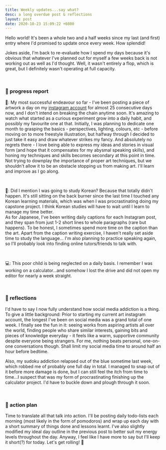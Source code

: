 ```yaml
---
title: Weekly updates...say what?
desc: a long overdue post & reflections
layout: post
date: 2020-10-23 15:09:22 +0800
---
```


<p>Hello world! It's been a whole two and a half weeks since my last (and first) entry where I'd promised to update once every week. How splendid!

</p>

<p>Jokes aside, I'm back to re-evaluate how I spend my days because it's obvious that whatever I've planned out for myself a few weeks back is not working out as well as I'd thought. Well, it wasn't entirely a flop, which is great, but I definitely wasn't operating at full capacity.
</p>

<br>
<h3>🧾 progress report</h3>
<p>
🎨: My most successful endeavour so far - I've been posting a piece of artwork a day on my <a href="https://instagram.com/hxlog" target="_blank">instagram account</a> for almost 25 consecutive days now, and I don't intend on breaking the chain anytime soon. It's amazing to watch what started as a curious experiment grow into a daily habit, and possibly my favourite one at that. Initially, I was planning to dedicate one month to grasping the basics - perspectives, lighting, colours, etc - before moving on to more freestyle illustration, but halfway through I decided to just take it easy and draw whatever strikes my fancy. And absolutely no regrets there - I love being able to express my ideas and stories in visual form (and hope that it compensates for my abysmal speaking skills), and honing my techniques and skills becomes secondary at this point in time. Not trying to downplay the importance of proper art techniques, but we shouldn't allow it to be an obstacle stopping us from making art. I'll learn and improve as I go along.

</p>
<br>
<p>
💬: Did I mention I was going to study Korean? Because that totally didn't happen. It's still sitting on the back burner since the last time I touched any Korean learning materials, which was when I was procrastinating doing my capstone project. I think Korean studies will have to wait until I learn to manage my time better.
<br>
As for Japanese, I've been writing daily captions for each Instagram post, and they span from just 1-2 short lines to whole paragraphs (rare but happens). To be honest, I sometimes spend more time on the caption than the art. Apart from the caption writing exercise, I haven't really set aside time to study the language... I'm also planning to practice speaking again, so I'll probably look into finding online tutors/friends to talk with.
</p>

<br>
<p>
💻: This poor child is being neglected on a daily basis. I remember I was working on a calculator...and somehow I lost the drive and did not open my editor for nearly a week straight. 
</p>

<br>
<h3>💭 reflections </h3>
<p>
I'd have to say I now fully understand how social media addiction is a thing. To give a little background: Prior to starting my current art instagram account, the longest I've been on social media was a grand total of one week. I finally see the fun in it: seeing works from aspiring artists all over the world, finding people who share similar interests, gaining bits and pieces of knowledge everyday - it feels like a warm, supportive community despite everyone being strangers. For me, nothing beats personal, one-on-one conversations though. Shall limit my social media time to around half an hour before bedtime.
</p>
<p>Also, my sudoku addiction relapsed out of the blue sometime last week, which robbed me of probably one full day in total. I managed to snap out of it before more damage is done, but I can still feel the itch from time to time...I suspect that was my form of procrastinating finishing up the calculator project. I'd have to buckle down and plough through it soon.

</p>
<br>

<h3>🚀 action plan</h3>

<p>
Time to translate all that talk into action. I'll be posting daily todo-lists each morning (most likely in the form of pomodoros) and wrap up each day with a short summary of things done and lessons learnt. I've also slightly modified my ideal day outline in the previous post to better suit my energy levels throughout the day. Anyway, I feel like I have more to say but I'll keep it short(?) for today. Let's get rolling! 💪
</p>
